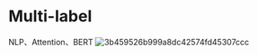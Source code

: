 # Multi-label
NLP、Attention、BERT
![3b459526b999a8dc42574fd45307ccc](https://github.com/user-attachments/assets/52485bfc-b3a0-4d6c-b0e8-242a55b3ba7e)
